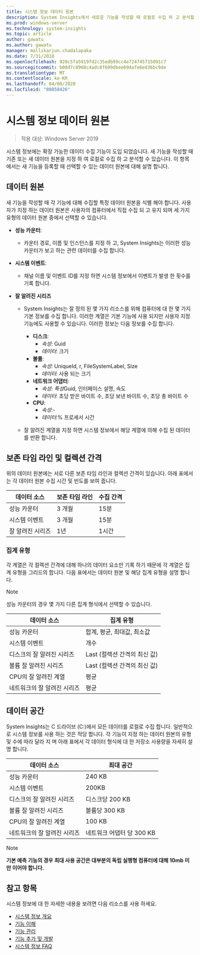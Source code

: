 ```yaml
---
title: 시스템 정보 데이터 원본
description: System Insights에서 새로운 기능을 작성할 때 로컬로 수집 하 고 분석할 수 있는 기존 또는 새 데이터 원본을 지정할 수 있습니다. 이 항목에서는 새 기능을 등록할 때 선택할 수 있는 데이터 원본에 대해 설명 합니다.
ms.prod: windows-server
ms.technology: system-insights
ms.topic: article
author: gawatu
ms.author: gawatu
manager: mallikarjun.chadalapaka
ms.date: 7/31/2018
ms.openlocfilehash: 920c5fa5919fd2c35edb99cc4e724745715091c7
ms.sourcegitcommit: b00d7c8968c4adc8f699dbee694afe6ed36bc9de
ms.translationtype: MT
ms.contentlocale: ko-KR
ms.lasthandoff: 04/08/2020
ms.locfileid: "80858426"
---
```

# <a name="system-insights-data-sources"></a>시스템 정보 데이터 원본

>적용 대상: Windows Server 2019

시스템 정보에는 확장 가능한 데이터 수집 기능이 도입 되었습니다. 새 기능을 작성할 때 기존 또는 새 데이터 원본을 지정 하 여 로컬로 수집 하 고 분석할 수 있습니다. 이 항목에서는 새 기능을 등록할 때 선택할 수 있는 데이터 원본에 대해 설명 합니다.

## <a name="data-sources"></a>데이터 원본
새 기능을 작성할 때 각 기능에 대해 수집할 특정 데이터 원본을 식별 해야 합니다. 사용자가 지정 하는 데이터 원본은 사용자의 컴퓨터에서 직접 수집 되 고 유지 되며 세 가지 유형의 데이터 원본 중에서 선택할 수 있습니다.

- **성능 카운터**: 
    - 카운터 경로, 이름 및 인스턴스를 지정 하 고, System Insights는 이러한 성능 카운터가 보고 하는 관련 데이터를 수집 합니다. 

- **시스템 이벤트**:
    - 채널 이름 및 이벤트 ID를 지정 하면 시스템 정보에서 이벤트가 발생 한 횟수를 기록 합니다.

- **잘 알려진 시리즈**
    - System Insights는 잘 정의 된 몇 가지 리소스를 위해 컴퓨터에 대 한 몇 가지 기본 정보를 수집 합니다. 이러한 계열은 기본 기능에 사용 되지만 사용자 지정 기능에도 사용할 수 있습니다. 이러한 정보는 다음 정보를 수집 합니다.

        - **디스크**: 
            - *속성*: Guid
            - *데이터*: 크기
        - **볼륨**:
            - *속성*: UniqueId, r, FileSystemLabel, Size
            - *데이터*: 사용 되는 크기
        - **네트워크 어댑터**:
            - *속성: 특성*Guid, 인터페이스 설명, 속도
            - *데이터*: 초당 받은 바이트 수, 초당 보낸 바이트 수, 초당 총 바이트 수
        - **CPU**: 
            - *속성*:-
            - *데이터*:% 프로세서 시간

    - 잘 알려진 계열을 지정 하면 시스템 정보에서 해당 계열에 의해 수집 된 데이터를 반환 합니다. 


## <a name="retention-timelines-and-collection-intervals"></a>보존 타임 라인 및 컬렉션 간격
위의 데이터 원본에는 서로 다른 보존 타임 라인과 컬렉션 간격이 있습니다. 아래 표에서는 각 데이터 원본 수집 시간 및 빈도를 보여 줍니다.

| 데이터 소스 | 보존 타임 라인 | 수집 간격 |
| --------------- | --------------- | ----------- |
| 성능 카운터 | 3 개월 | 15분 |
| 시스템 이벤트 | 3 개월 | 15분 |
| 잘 알려진 시리즈 | 1년 | 1시간 |


### <a name="aggregation-types"></a>집계 유형
각 계열은 각 컬렉션 간격에 대해 하나의 데이터 요소만 기록 하기 때문에 각 계열은 집계 유형을 그리드의 합니다. 다음 표에서는 데이터 원본 및 해당 집계 유형을 설명 합니다.

>[!NOTE]
>성능 카운터의 경우 몇 가지 다른 집계 형식에서 선택할 수 있습니다.

| 데이터 소스 | 집계 유형 |
| --------------- | --------------- |
| 성능 카운터 | 합계, 평균, 최대값, 최소값 |
| 시스템 이벤트 | 개수 |
| 디스크의 잘 알려진 시리즈 | Last (컬렉션 간격의 최신 값) |
| 볼륨 잘 알려진 시리즈 | Last (컬렉션 간격의 최신 값) |
| CPU의 잘 알려진 계열 | 평균 |
| 네트워크의 잘 알려진 시리즈 | 평균 |

## <a name="data-footprint"></a>데이터 공간

System Insights는 C 드라이브 (C:)에서 모든 데이터를 로컬로 수집 합니다. 일반적으로 시스템 정보를 사용 하는 것은 적당 합니다. 각 기능이 지정 하는 데이터 원본의 유형 및 수에 따라 달라 지 며 아래 표에서 각 데이터 형식에 대 한 저장소 사용량을 자세히 설명 합니다.

| 데이터 소스 | 최대 공간 |
| --------------- | --------------- |
| 성능 카운터 | 240 KB |
| 시스템 이벤트 | 200KB |
| 디스크의 잘 알려진 시리즈 | 디스크당 200 KB |
| 볼륨 잘 알려진 시리즈 | 볼륨당 300 KB |
| CPU의 잘 알려진 계열 | 100 KB |
| 네트워크의 잘 알려진 시리즈 | 네트워크 어댑터 당 300 KB |

>[!NOTE]
>**기본 예측 기능의 경우 최대 사용 공간은 대부분의 독립 실행형 컴퓨터에 대해 10mb 미만 이어야 합니다.** 

## <a name="see-also"></a>참고 항목
시스템 정보에 대 한 자세한 내용을 보려면 다음 리소스를 사용 하세요.

- [시스템 정보 개요](overview.md)
- [기능 이해](understanding-capabilities.md)
- [기능 관리](managing-capabilities.md)
- [기능 추가 및 개발](adding-and-developing-capabilities.md)
- [시스템 정보 FAQ](faq.md)
